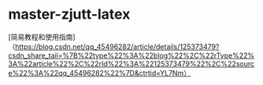 # master-zjutt-latex

[简易教程和使用指南]（https://blog.csdn.net/qq_45496282/article/details/125373479?csdn_share_tail=%7B%22type%22%3A%22blog%22%2C%22rType%22%3A%22article%22%2C%22rId%22%3A%22125373479%22%2C%22source%22%3A%22qq_45496282%22%7D&ctrtid=YL7Nm）
